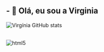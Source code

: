 ## - 👋 Olá, eu sou a Virginia


![Virgínia GitHub stats](https://github-readme-stats.vercel.app/api?username=VirginiaSlv&show_icons=true&theme=radical)

<div style="display:inline_block"><br>
  <img align="center" alt="html5" src="https://img.shields.io/badge/HTML-239120?style=for-the-badge&logo=html5&logoColor=white"/>
</div>
